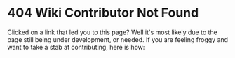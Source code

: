 # 404 Wiki Contributor Not Found

Clicked on a link that led you to this page? Well it's most likely due to the page still being under development, or needed. If you are feeling froggy and want to take a stab at contributing, here is how:
